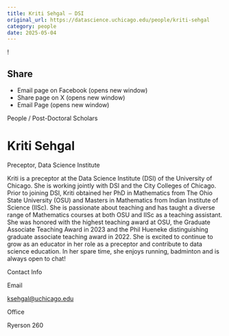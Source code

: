 ```yaml
---
title: Kriti Sehgal – DSI
original_url: https://datascience.uchicago.edu/people/kriti-sehgal
category: people
date: 2025-05-04
---
```


<!-- Table-like structure detected -->

!

## Share

* Email page on Facebook (opens new window)
* Share page on X (opens new window)
* Email Page (opens new window)

<!-- Table-like structure detected -->

People / Post-Doctoral Scholars

# Kriti Sehgal

Preceptor, Data Science Institute

Kriti is a preceptor at the Data Science Institute (DSI) of the University of Chicago. She is working jointly with DSI and the City Colleges of Chicago. Prior to joining DSI, Kriti obtained her PhD in Mathematics from The Ohio State University (OSU) and Masters in Mathematics from Indian Institute of Science (IISc). She is passionate about teaching and has taught a diverse range of Mathematics courses at both OSU and IISc as a teaching assistant. She was honored with the highest teaching award at OSU, the Graduate Associate Teaching Award in 2023 and the Phil Hueneke distinguishing graduate associate teaching award in 2022. She is excited to continue to grow as an educator in her role as a preceptor and contribute to data science education. In her spare time, she enjoys running, badminton and is always open to chat!

Contact Info

Email

[ksehgal@uchicago.edu](mailto:ksehgal@uchicago.edu)

Office

Ryerson 260